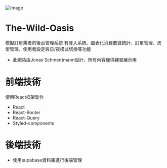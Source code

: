 ![image]([https://github.com/Liufat/The-Wild-Oasis/commit/a8913b75518a3a89af73e62c3ef016f6d3400fd3](https://raw.githubusercontent.com/Liufat/The-Wild-Oasis/a8913b75518a3a89af73e62c3ef016f6d3400fd3/%E9%A6%96%E9%A0%81.jpeg?token=A2R6JXADYW5VIDHF6L7777LFL3RFG))

# The-Wild-Oasis
模擬訂房業者的後台管理系統
有登入系統、圖表化消費數據統計、訂單管理、房型管理、使用者設定與日/夜模式切換等功能

* 此網站由Jonas Schmedtmann設計，所有內容僅供練習展示用


# 前端技術
使用React框架製作
* React
* React-Router
* React-Query
* Styled-components

# 後端技術
* 使用supabase資料庫進行後端管理
